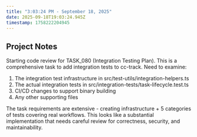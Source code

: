 ```yaml
---
title: "3:03:24 PM - September 18, 2025"
date: 2025-09-18T19:03:24.945Z
timestamp: 1758222204945
---
```


## Project Notes

Starting code review for TASK_080 (Integration Testing Plan). This is a comprehensive task to add integration tests to cc-track. Need to examine:

1. The integration test infrastructure in src/test-utils/integration-helpers.ts 
2. The actual integration tests in src/integration-tests/task-lifecycle.test.ts
3. CI/CD changes to support binary building
4. Any other supporting files

The task requirements are extensive - creating infrastructure + 5 categories of tests covering real workflows. This looks like a substantial implementation that needs careful review for correctness, security, and maintainability.
